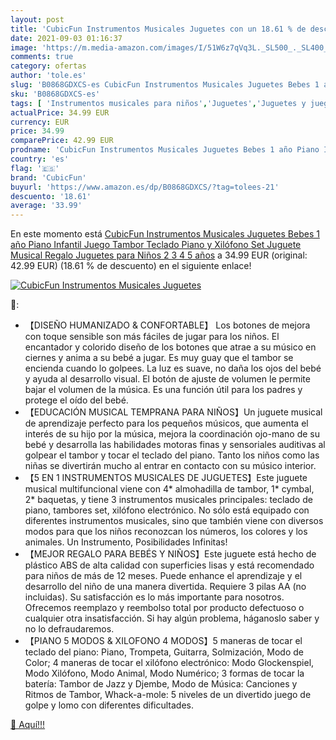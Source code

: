 ```yaml
---
layout: post
title: 'CubicFun Instrumentos Musicales Juguetes con un 18.61 % de descuento'
date: 2021-09-03 01:16:37
image: 'https://m.media-amazon.com/images/I/51W6z7qVq3L._SL500_._SL400_.jpg'
comments: true
category: ofertas
author: 'tole.es'
slug: 'B0868GDXCS-es CubicFun Instrumentos Musicales Juguetes Bebes 1 año Piano...'
sku: 'B0868GDXCS-es'
tags: [ 'Instrumentos musicales para niños','Juguetes','Juguetes y juegos','Pianos para niños','cubicfun','juguetes', ]
actualPrice: 34.99 EUR
currency: EUR
price: 34.99
comparePrice: 42.99 EUR
prodname: 'CubicFun Instrumentos Musicales Juguetes Bebes 1 año Piano Infantil Juego Tambor Teclado Piano y Xilófono Set  Juguete Musical Regalo Juguetes para Niños 2 3 4 5 años'
country: 'es'
flag: '🇪🇸'
brand: 'CubicFun'
buyurl: 'https://www.amazon.es/dp/B0868GDXCS/?tag=tolees-21'
descuento: '18.61'
average: '33.99'
---
```


En este momento está [CubicFun Instrumentos Musicales Juguetes Bebes 1 año Piano Infantil Juego Tambor Teclado Piano y Xilófono Set  Juguete Musical Regalo Juguetes para Niños 2 3 4 5 años](https://www.amazon.es/dp/B0868GDXCS/?tag=tolees-21) a 34.99 EUR (original: 42.99 EUR) (18.61 %  de descuento) en el siguiente enlace!

[![CubicFun Instrumentos Musicales Juguetes](https://m.media-amazon.com/images/I/51W6z7qVq3L._SL500_._SL400_.jpg)](https://www.amazon.es/dp/B0868GDXCS/?tag=tolees-21)

🔎:

- 【DISEÑO HUMANIZADO & CONFORTABLE】 Los botones de mejora con toque sensible son más fáciles de jugar para los niños. El encantador y colorido diseño de los botones que atrae a su músico en ciernes y anima a su bebé a jugar. Es muy guay que el tambor se encienda cuando lo golpees. La luz es suave, no daña los ojos del bebé y ayuda al desarrollo visual. El botón de ajuste de volumen le permite bajar el volumen de la música. Es una función útil para los padres y protege el oído del bebé.
- 【EDUCACIÓN MUSICAL TEMPRANA PARA NIÑOS】Un juguete musical de aprendizaje perfecto para los pequeños músicos, que aumenta el interés de su hijo por la música, mejora la coordinación ojo-mano de su bebé y desarrolla las habilidades motoras finas y sensoriales auditivas al golpear el tambor y tocar el teclado del piano. Tanto los niños como las niñas se divertirán mucho al entrar en contacto con su músico interior.
- 【5 EN 1 INSTRUMENTOS MUSICALES DE JUGUETES】Este juguete musical multifuncional viene con 4* almohadilla de tambor, 1* cymbal, 2* baquetas, y tiene 3 instrumentos musicales principales: teclado de piano, tambores set, xilófono electrónico. No sólo está equipado con diferentes instrumentos musicales, sino que también viene con diversos modos para que los niños reconozcan los números, los colores y los animales. Un Instrumento, Posibilidades Infinitas!
- 【MEJOR REGALO PARA BEBÉS Y NIÑOS】Este juguete está hecho de plástico ABS de alta calidad con superficies lisas y está recomendado para niños de más de 12 meses. Puede enhance el aprendizaje y el desarrollo del niño de una manera divertida. Requiere 3 pilas AA (no incluidas). Su satisfacción es lo más importante para nosotros. Ofrecemos reemplazo y reembolso total por producto defectuoso o cualquier otra insatisfacción. Si hay algún problema, háganoslo saber y no lo defraudaremos.
- 【PIANO 5 MODOS & XILOFONO 4 MODOS】5 maneras de tocar el teclado del piano: Piano, Trompeta, Guitarra, Solmización, Modo de Color; 4 maneras de tocar el xilófono electrónico: Modo Glockenspiel, Modo Xilófono, Modo Animal, Modo Numérico; 3 formas de tocar la batería: Tambor de Jazz y Djembe, Modo de Música: Canciones y Ritmos de Tambor, Whack-a-mole: 5 niveles de un divertido juego de golpe y lomo con diferentes dificultades.

[🛒 Aquí!!!](https://www.amazon.es/dp/B0868GDXCS/?tag=tolees-21)
